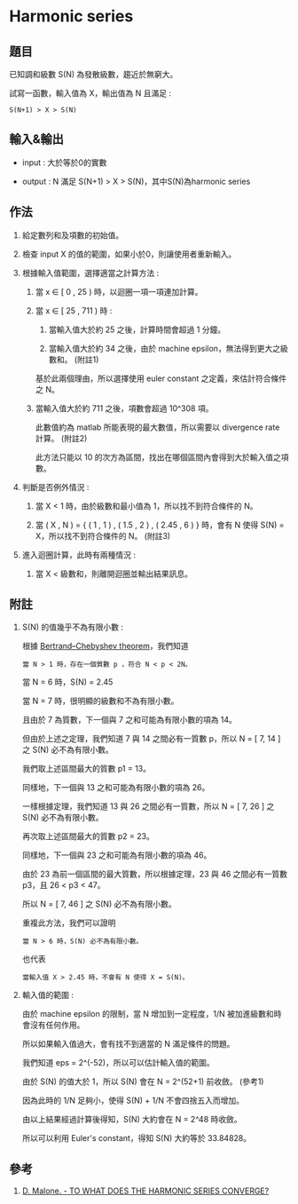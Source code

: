 # Harmonic series

## 題目
已知調和級數 S(N) 為發散級數，趨近於無窮大。  

試寫一函數，輸入值為 X，輸出值為 N 且滿足 :  
```
S(N+1) > X > S(N)
```

## 輸入&輸出
+ input : 大於等於0的實數

+ output : N 滿足 S(N+1) > X > S(N)，其中S(N)為harmonic series

## 作法

1. 給定數列和及項數的初始值。

2. 檢查 input X 的值的範圍，如果小於0，則讓使用者重新輸入。

3. 根據輸入值範圍，選擇適當之計算方法 :  

   1. 當 x ∈ [ 0 , 25 ) 時，以迴圈一項一項連加計算。
   
   2. 當 x ∈ [ 25 , 711 ) 時 :  
     
      1. 當輸入值大於約 25 之後，計算時間會超過 1 分鐘。
      
      2. 當輸入值大於約 34 之後，由於 machine epsilon，無法得到更大之級數和。 (附註1)  
      
      基於此兩個理由，所以選擇使用 euler constant 之定義，來估計符合條件之 N。
   
   3. 當輸入值大於約 711 之後，項數會超過 10^308 項。  
      
      此數值約為 matlab 所能表現的最大數值，所以需要以 divergence rate 計算。 (附註2)  
      
      此方法只能以 10 的次方為區間，找出在哪個區間內會得到大於輸入值之項數。  

4. 判斷是否例外情況 : 

   1. 當 X < 1 時，由於級數和最小值為 1，所以找不到符合條件的 N。
   
   2. 當 ( X , N ) = { ( 1 , 1 ) , ( 1.5 , 2 ) , ( 2.45 , 6 ) } 時，會有 N 使得 S(N) = X，所以找不到符合條件的 N。 (附註3)  

5. 進入迴圈計算，此時有兩種情況 :

   1. 當 X < 級數和，則離開迴圈並輸出結果訊息。
   
   
## 附註

1. S(N) 的值幾乎不為有限小數 :

   根據 [Bertrand–Chebyshev theorem](https://en.wikipedia.org/wiki/Bertrand%27s_postulate)，我們知道  
   ```
   當 N > 1 時，存在一個質數 p ，符合 N < p < 2N。
   ```
   當 N = 6 時，S(N) = 2.45  
   
   當 N = 7 時，很明顯的級數和不為有限小數。  
   
   且由於 7 為質數，下一個與 7 之和可能為有限小數的項為 14。  
   
   但由於上述之定理，我們知道 7 與 14 之間必有一質數 p，所以 N = [ 7, 14 ] 之 S(N) 必不為有限小數。
   
   我們取上述區間最大的質數 p1 = 13。  
   
   同樣地，下一個與 13 之和可能為有限小數的項為 26。  
   
   一樣根據定理，我們知道 13 與 26 之間必有一質數，所以 N = [ 7, 26 ] 之 S(N) 必不為有限小數。  
   
   再次取上述區間最大的質數 p2 = 23。  
   
   同樣地，下一個與 23 之和可能為有限小數的項為 46。  
   
   由於 23 為前一個區間的最大質數，所以根據定理，23 與 46 之間必有一質數 p3，且 26 < p3 < 47。  
   
   所以 N = [ 7, 46 ] 之 S(N) 必不為有限小數。
   
   重複此方法，我們可以證明   
   ```
   當 N > 6 時，S(N) 必不為有限小數。  
   ```
   也代表 
   ```  
   當輸入值 X > 2.45 時，不會有 N 使得 X = S(N)。
   ```
2. 輸入值的範圍 :
   
   由於 machine epsilon 的限制，當 N 增加到一定程度，1/N 被加進級數和時會沒有任何作用。  
   
   所以如果輸入值過大，會有找不到適當的 N 滿足條件的問題。  
   
   我們知道 eps = 2^(-52)，所以可以估計輸入值的範圍。  
   
   由於 S(N) 的值大於 1，所以 S(N) 會在 N = 2^(52+1) 前收斂。 (參考1)  
   
   因為此時的 1/N 足夠小，使得 S(N) + 1/N 不會四捨五入而增加。  
   
   由以上結果經過計算後得知，S(N) 大約會在 N = 2^48 時收斂。  
   
   所以可以利用 Euler's constant，得知 S(N) 大約等於 33.84828。
   
## 參考

1. [D. Malone. - TO WHAT DOES THE HARMONIC SERIES CONVERGE?](https://core.ac.uk/download/pdf/297018835.pdf)
   
